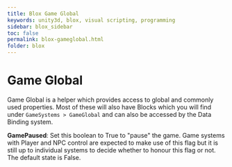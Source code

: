 ```yaml
---
title: Blox Game Global
keywords: unity3d, blox, visual scripting, programming
sidebar: blox_sidebar
toc: false
permalink: blox-gameglobal.html
folder: blox
---
```


Game Global
===========

Game Global is a helper which provides access to global and commonly used properties. Most of these will also have Blocks which you will find under `GameSystems > GameGlobal` and can also be accessed by the Data Binding system.

**GamePaused**: Set this boolean to True to "pause" the game. Game systems with Player and NPC control are expected to make use of this flag but it is still up to individual systems to decide whether to honour this flag or not. The default state is False.
